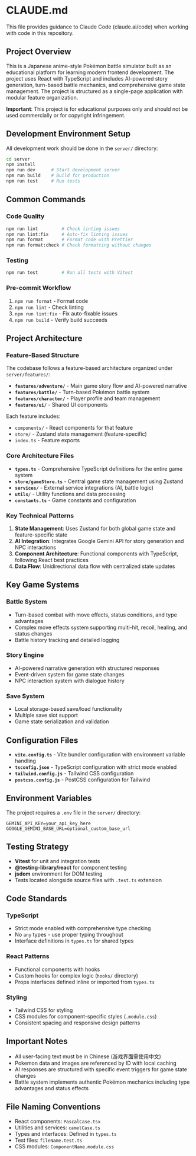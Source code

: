 # CLAUDE.md

This file provides guidance to Claude Code (claude.ai/code) when working with code in this repository.

## Project Overview

This is a Japanese anime-style Pokémon battle simulator built as an educational platform for learning modern frontend development. The project uses React with TypeScript and includes AI-powered story generation, turn-based battle mechanics, and comprehensive game state management. The project is structured as a single-page application with modular feature organization.

**Important**: This project is for educational purposes only and should not be used commercially or for copyright infringement.

## Development Environment Setup

All development work should be done in the `server/` directory:

```bash
cd server
npm install
npm run dev      # Start development server
npm run build    # Build for production
npm run test     # Run tests
```

## Common Commands

### Code Quality
```bash
npm run lint         # Check linting issues
npm run lint:fix     # Auto-fix linting issues
npm run format       # Format code with Prettier
npm run format:check # Check formatting without changes
```

### Testing
```bash
npm run test         # Run all tests with Vitest
```

### Pre-commit Workflow
1. `npm run format` - Format code
2. `npm run lint` - Check linting
3. `npm run lint:fix` - Fix auto-fixable issues
4. `npm run build` - Verify build succeeds

## Project Architecture

### Feature-Based Structure
The codebase follows a feature-based architecture organized under `server/features/`:

- **`features/adventure/`** - Main game story flow and AI-powered narrative
- **`features/battle/`** - Turn-based Pokémon battle system
- **`features/character/`** - Player profile and team management
- **`features/ui/`** - Shared UI components

Each feature includes:
- `components/` - React components for that feature
- `store/` - Zustand state management (feature-specific)
- `index.ts` - Feature exports

### Core Architecture Files

- **`types.ts`** - Comprehensive TypeScript definitions for the entire game system
- **`store/gameStore.ts`** - Central game state management using Zustand
- **`services/`** - External service integrations (AI, battle logic)
- **`utils/`** - Utility functions and data processing
- **`constants.ts`** - Game constants and configuration

### Key Technical Patterns

1. **State Management**: Uses Zustand for both global game state and feature-specific state
2. **AI Integration**: Integrates Google Gemini API for story generation and NPC interactions
3. **Component Architecture**: Functional components with TypeScript, following React best practices
4. **Data Flow**: Unidirectional data flow with centralized state updates

## Key Game Systems

### Battle System
- Turn-based combat with move effects, status conditions, and type advantages
- Complex move effects system supporting multi-hit, recoil, healing, and status changes
- Battle history tracking and detailed logging

### Story Engine
- AI-powered narrative generation with structured responses
- Event-driven system for game state changes
- NPC interaction system with dialogue history

### Save System
- Local storage-based save/load functionality
- Multiple save slot support
- Game state serialization and validation

## Configuration Files

- **`vite.config.ts`** - Vite bundler configuration with environment variable handling
- **`tsconfig.json`** - TypeScript configuration with strict mode enabled
- **`tailwind.config.js`** - Tailwind CSS configuration
- **`postcss.config.js`** - PostCSS configuration for Tailwind

## Environment Variables

The project requires a `.env` file in the `server/` directory:
```
GEMINI_API_KEY=your_api_key_here
GOOGLE_GEMINI_BASE_URL=optional_custom_base_url
```

## Testing Strategy

- **Vitest** for unit and integration tests
- **@testing-library/react** for component testing
- **jsdom** environment for DOM testing
- Tests located alongside source files with `.test.ts` extension

## Code Standards

### TypeScript
- Strict mode enabled with comprehensive type checking
- No `any` types - use proper typing throughout
- Interface definitions in `types.ts` for shared types

### React Patterns
- Functional components with hooks
- Custom hooks for complex logic (`hooks/` directory)
- Props interfaces defined inline or imported from `types.ts`

### Styling
- Tailwind CSS for styling
- CSS modules for component-specific styles (`.module.css`)
- Consistent spacing and responsive design patterns

## Important Notes

- All user-facing text must be in Chinese (游戏界面需使用中文)
- Pokemon data and images are referenced by ID with local caching
- AI responses are structured with specific event triggers for game state changes
- Battle system implements authentic Pokémon mechanics including type advantages and status effects

## File Naming Conventions

- React components: `PascalCase.tsx`
- Utilities and services: `camelCase.ts`
- Types and interfaces: Defined in `types.ts`
- Test files: `fileName.test.ts`
- CSS modules: `ComponentName.module.css`